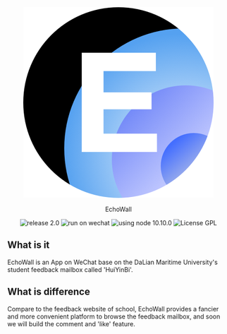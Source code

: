 

<div align="center" style=>
  <img src="https://github.com/REDMedis/EchoWall-DMU/blob/master/EchoWall_Logo2.png" style="margin:0"/ alt="Echo Wall Logo">
  <p style="margin:0 font-size:100px">EchoWall</p>
  <img src="https://img.shields.io/badge/release-v2.0.0-ff69b4.svg" style="margin:0" alt="release 2.0" />
  <img src="https://img.shields.io/badge/on-WeChat-green.svg" style="margin:0" alt="run on wechat" />
  <img src="https://img.shields.io/badge/node-v10.10.0-brightgreen.svg" style="margin:0"/ alt="using node 10.10.0" />
  <img src="https://img.shields.io/cran/l/devtools.svg" style="margin:0" alt="License GPL" />
</div>

## What is it
EchoWall is an App on WeChat base on the DaLian Maritime University's student feedback mailbox called 'HuiYinBi'.

## What is difference
Compare to the feedback website of school, EchoWall provides a fancier and more convenient platform to browse the feedback mailbox, and soon we will build the comment and 'like' feature.

